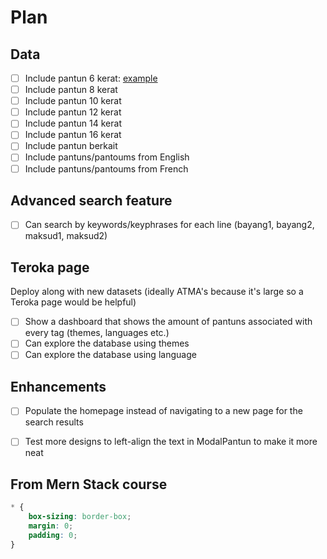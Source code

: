 # Plan

## Data

- [ ] Include pantun 6 kerat: [example](https://pantunandstuffs.wixsite.com/home/post/siakap-senohong-gelama-ikan-duri-the-things-with-rhyme)
- [ ] Include pantun 8 kerat
- [ ] Include pantun 10 kerat
- [ ] Include pantun 12 kerat
- [ ] Include pantun 14 kerat
- [ ] Include pantun 16 kerat
- [ ] Include pantun berkait
- [ ] Include pantuns/pantoums from English
- [ ] Include pantuns/pantoums from French

## Advanced search feature

- [ ] Can search by keywords/keyphrases for each line (bayang1, bayang2, maksud1, maksud2)

## Teroka page

Deploy along with new datasets (ideally ATMA's because it's large so a Teroka page would be helpful)

- [ ] Show a dashboard that shows the amount of pantuns associated with every tag (themes, languages etc.)
- [ ] Can explore the database using themes
- [ ] Can explore the database using language

## Enhancements

- [ ] Populate the homepage instead of navigating to a new page for the search results
- [ ] Test more designs to left-align the text in ModalPantun to make it more neat


## From Mern Stack course

```css
* {
    box-sizing: border-box;
    margin: 0;
    padding: 0;
}
```